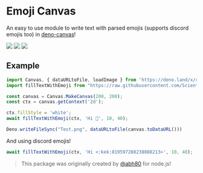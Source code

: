 # Emoji Canvas

An easy to use module to write text with parsed emojis (supports discord emojis too) in [deno-canvas](https://deno.land/x/canvas@v1.1.3)!

[![](https://www.codefactor.io/repository/github/scientific-guy/emoji-canvas/badge?style=for-the-badge)](https://www.codefactor.io/repository/github/scientific-guy/emoji-canvas)
[![](https://img.shields.io/badge/VIEW-GITHUB-white?style=for-the-badge)](https://github.com/Scientific-Guy/emoji-canvas)
[![](https://img.shields.io/github/v/tag/Scientific-Guy/emoji-canvas?style=for-the-badge&label=version)](https://github.com/Scientific-Guy/emoji-canvas)

## Example

```ts
import Canvas, { dataURLtoFile, loadImage } from 'https://deno.land/x/canvas@v1.1.3/mod.ts';
import fillTextWithEmoji from "https://raw.githubusercontent.com/Scientific-Guy/emoji-canvas/master/mod.ts";

const canvas = Canvas.MakeCanvas(200, 200);
const ctx = canvas.getContext('2d');

ctx.fillStyle = 'white';
await fillTextWithEmoji(ctx, 'Hi 🤣', 10, 40); 

Deno.writeFileSync("Test.png", dataURLtoFile(canvas.toDataURL()))
```

And using discord emojis!

```ts
await fillTextWithEmoji(ctx, 'Hi <:kek:819597288238088213>', 10, 40); 
```

> This package was originally created by [@abh80](https://github.com/abh80) for node.js!